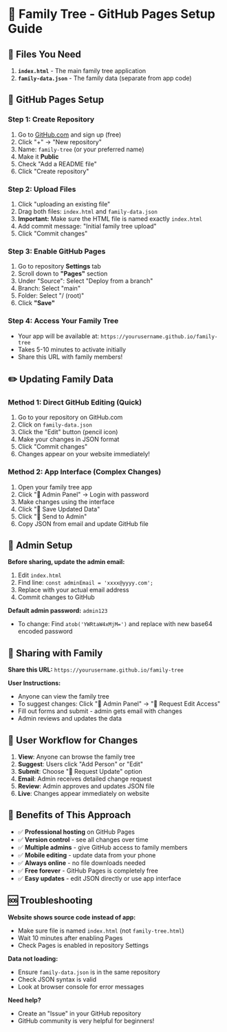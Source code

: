 # 🌳 Family Tree - GitHub Pages Setup Guide

## 📁 Files You Need

1. **`index.html`** - The main family tree application
2. **`family-data.json`** - The family data (separate from app code)

## 🚀 GitHub Pages Setup

### Step 1: Create Repository
1. Go to [GitHub.com](https://github.com) and sign up (free)
2. Click "+" → "New repository"
3. Name: `family-tree` (or your preferred name)
4. Make it **Public**
5. Check "Add a README file"
6. Click "Create repository"

### Step 2: Upload Files
1. Click "uploading an existing file"
2. Drag both files: `index.html` and `family-data.json`
3. **Important:** Make sure the HTML file is named exactly `index.html`
4. Add commit message: "Initial family tree upload"
5. Click "Commit changes"

### Step 3: Enable GitHub Pages
1. Go to repository **Settings** tab
2. Scroll down to **"Pages"** section
3. Under "Source": Select "Deploy from a branch"
4. Branch: Select "main" 
5. Folder: Select "/ (root)"
6. Click **"Save"**

### Step 4: Access Your Family Tree
- Your app will be available at: `https://yourusername.github.io/family-tree`
- Takes 5-10 minutes to activate initially
- Share this URL with family members!

## ✏️ Updating Family Data

### Method 1: Direct GitHub Editing (Quick)
1. Go to your repository on GitHub.com
2. Click on `family-data.json`
3. Click the "Edit" button (pencil icon)
4. Make your changes in JSON format
5. Click "Commit changes"
6. Changes appear on your website immediately!

### Method 2: App Interface (Complex Changes)
1. Open your family tree app
2. Click "🔐 Admin Panel" → Login with password
3. Make changes using the interface
4. Click "💾 Save Updated Data"
5. Click "📧 Send to Admin" 
6. Copy JSON from email and update GitHub file

## 🔐 Admin Setup

**Before sharing, update the admin email:**
1. Edit `index.html` 
2. Find line: `const adminEmail = 'xxxx@yyyy.com';`
3. Replace with your actual email address
4. Commit changes to GitHub

**Default admin password:** `admin123`
- To change: Find `atob('YWRtaW4xMjM=')` and replace with new base64 encoded password

## 👥 Sharing with Family

**Share this URL:** `https://yourusername.github.io/family-tree`

**User Instructions:**
- Anyone can view the family tree
- To suggest changes: Click "🔐 Admin Panel" → "📧 Request Edit Access"
- Fill out forms and submit - admin gets email with changes
- Admin reviews and updates the data

## 📧 User Workflow for Changes

1. **View**: Anyone can browse the family tree
2. **Suggest**: Users click "Add Person" or "Edit" 
3. **Submit**: Choose "📧 Request Update" option
4. **Email**: Admin receives detailed change request
5. **Review**: Admin approves and updates JSON file
6. **Live**: Changes appear immediately on website

## 🔄 Benefits of This Approach

- ✅ **Professional hosting** on GitHub Pages
- ✅ **Version control** - see all changes over time
- ✅ **Multiple admins** - give GitHub access to family members  
- ✅ **Mobile editing** - update data from your phone
- ✅ **Always online** - no file downloads needed
- ✅ **Free forever** - GitHub Pages is completely free
- ✅ **Easy updates** - edit JSON directly or use app interface

## 🆘 Troubleshooting

**Website shows source code instead of app:**
- Make sure file is named `index.html` (not `family-tree.html`)
- Wait 10 minutes after enabling Pages
- Check Pages is enabled in repository Settings

**Data not loading:**
- Ensure `family-data.json` is in the same repository
- Check JSON syntax is valid
- Look at browser console for error messages

**Need help?**
- Create an "Issue" in your GitHub repository
- GitHub community is very helpful for beginners!
